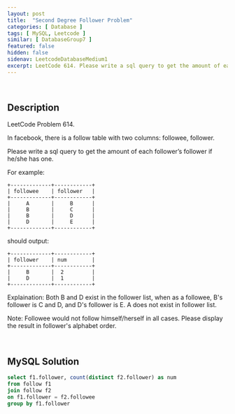 ```yaml
---
layout: post
title:  "Second Degree Follower Problem"
categories: [ Database ]
tags: [ MySQL, Leetcode ]
similar: [ DatabaseGroup7 ]
featured: false
hidden: false
sidenav: LeetcodeDatabaseMedium1
excerpt: LeetCode 614. Please write a sql query to get the amount of each follower’s follower if he/she has one.
---
```


<br />

## Description

LeetCode Problem 614. 

In facebook, there is a follow table with two columns: followee, follower.

Please write a sql query to get the amount of each follower’s follower if he/she has one.

For example:

```
+-------------+------------+
| followee    | follower   |
+-------------+------------+
|     A       |     B      |
|     B       |     C      |
|     B       |     D      |
|     D       |     E      |
+-------------+------------+
```

should output:

```
+-------------+------------+
| follower    | num        |
+-------------+------------+
|     B       |  2         |
|     D       |  1         |
+-------------+------------+
```

Explaination: Both B and D exist in the follower list, when as a followee, B's follower is C and D, and D's follower is E. A does not exist in follower list.
 

Note: Followee would not follow himself/herself in all cases. Please display the result in follower's alphabet order.

<br />

## MySQL Solution


```sql
select f1.follower, count(distinct f2.follower) as num 
from follow f1 
join follow f2 
on f1.follower = f2.followee 
group by f1.follower
```
